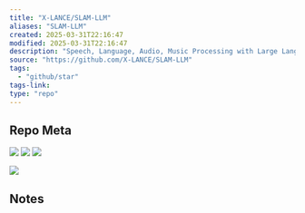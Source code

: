 ```yaml
---
title: "X-LANCE/SLAM-LLM"
aliases: "SLAM-LLM"
created: 2025-03-31T22:16:47
modified: 2025-03-31T22:16:47
description: "Speech, Language, Audio, Music Processing with Large Language Model"
source: "https://github.com/X-LANCE/SLAM-LLM"
tags:
  - "github/star"
tags-link:
type: "repo"
---
```

## Repo Meta

![](https://img.shields.io/github/stars/X-LANCE/SLAM-LLM?style=for-the-badge&label=stars) ![](https://img.shields.io/github/repo-size/X-LANCE/SLAM-LLM?style=for-the-badge&label=size) ![](https://img.shields.io/github/created-at/X-LANCE/SLAM-LLM?style=for-the-badge&label=since)

[![](https://github-readme-stats.vercel.app/api/pin/?username=X-LANCE&repo=SLAM-LLM&bg_color=00000000)](https://github.com/X-LANCE/SLAM-LLM)

## Notes

